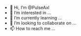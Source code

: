 - 👋 Hi, I’m @PulseAxl
- 👀 I’m interested in ...
- 🌱 I’m currently learning ...
- 💞️ I’m looking to collaborate on ...
- 📫 How to reach me ...

<!---
PulseAxl/PulseAxl is a ✨ special ✨ repository because its `README.md` (this file) appears on your GitHub profile.
You can click the Preview link to take a look at your changes.
--->
